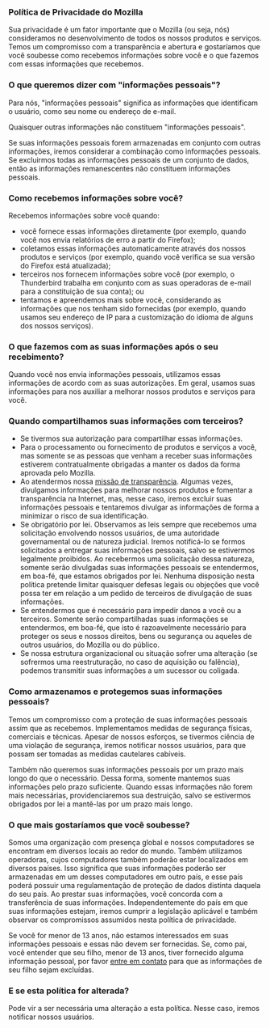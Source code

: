 ### Política de Privacidade do Mozilla

Sua privacidade é um fator importante que o Mozilla (ou seja, nós)
consideramos no desenvolvimento de todos os nossos produtos e serviços. Temos
um compromisso com a transparência e abertura e gostaríamos que você soubesse
como recebemos informações sobre você e o que fazemos com essas informações
que recebemos.

### O que queremos dizer com "informações pessoais"?

Para nós, "informações pessoais" significa as informações que identificam o
usuário, como seu nome ou endereço de e-mail.

Quaisquer outras informações não constituem "informações pessoais".

Se suas informações pessoais forem armazenadas em conjunto com outras
informações, iremos considerar a combinação como informações pessoais. Se
excluirmos todas as informações pessoais de um conjunto de dados, então as
informações remanescentes não constituem informações pessoais.

### Como recebemos informações sobre você?

Recebemos informações sobre você quando:

- você fornece essas informações diretamente (por exemplo, quando você nos envia relatórios de erro a partir do Firefox);
- coletamos essas informações automaticamente através dos nossos produtos e serviços (por exemplo, quando você verifica se sua versão do Firefox está atualizada);
- terceiros nos fornecem informações sobre você (por exemplo, o Thunderbird trabalha em conjunto com as suas operadoras de e-mail para a constituição de sua conta); ou
- tentamos e apreendemos mais sobre você, considerando as informações que nos tenham sido fornecidas (por exemplo, quando usamos seu endereço de IP para a customização do idioma de alguns dos nossos serviços).

### O que fazemos com as suas informações após o seu recebimento?

Quando você nos envia informações pessoais, utilizamos essas informações de
acordo com as suas autorizações. Em geral, usamos suas informações para nos
auxiliar a melhorar nossos produtos e serviços para você.

### Quando compartilhamos suas informações com terceiros?

- Se tivermos sua autorização para compartilhar essas informações.
- Para o processamento ou fornecimento de produtos e serviços a você, mas somente se as pessoas que venham a receber suas informações estiverem contratualmente obrigadas a manter os dados da forma aprovada pelo Mozilla.
- Ao atendermos nossa [missão de transparência](http://www.mozilla.org/about/manifesto/). Algumas vezes, divulgamos informações para melhorar nossos produtos e fomentar a transparência na Internet, mas, nesse caso, iremos excluir suas informações pessoais e tentaremos divulgar as informações de forma a minimizar o risco de sua identificação.
- Se obrigatório por lei. Observamos as leis sempre que recebemos uma solicitação envolvendo nossos usuários, de uma autoridade governamental ou de natureza judicial. Iremos notificá-lo se formos solicitados a entregar suas informações pessoais, salvo se estivermos legalmente proibidos. Ao recebermos uma solicitação dessa natureza, somente serão divulgadas suas informações pessoais se entendermos, em boa-fé, que estamos obrigados por lei. Nenhuma disposição nesta política pretende limitar quaisquer defesas legais ou objeções que você possa ter em relação a um pedido de terceiros de divulgação de suas informações.
- Se entendermos que é necessário para impedir danos a você ou a terceiros. Somente serão compartilhadas suas informações se entendermos, em boa-fé, que isto é razoavelmente necessário para proteger os seus e nossos direitos, bens ou segurança ou aqueles de outros usuários, do Mozilla ou do público.
- Se nossa estrutura organizacional ou situação sofrer uma alteração (se sofrermos uma reestruturação, no caso de aquisição ou falência), podemos transmitir suas informações a um sucessor ou coligada.

### Como armazenamos e protegemos suas informações pessoais?

Temos um compromisso com a proteção de suas informações pessoais assim que as
recebemos. Implementamos medidas de segurança físicas, comerciais e técnicas.
Apesar de nossos esforços, se tivermos ciência de uma violação de segurança,
iremos notificar nossos usuários, para que possam ser tomadas as medidas
cautelares cabíveis.

Também não queremos suas informações pessoais por um prazo mais longo do que o
necessário. Dessa forma, somente mantemos suas informações pelo prazo
suficiente. Quando essas informações não forem mais necessárias,
providenciaremos sua destruição, salvo se estivermos obrigados por lei a
mantê-las por um prazo mais longo.

### O que mais gostaríamos que você soubesse?

Somos uma organização com presença global e nossos computadores se encontram
em diversos locais ao redor do mundo. Também utilizamos operadoras, cujos
computadores também poderão estar localizados em diversos países. Isso
significa que suas informações poderão ser armazenadas em um desses
computadores em outro país, e esse país poderá possuir uma regulamentação de
proteção de dados distinta daquela do seu país. Ao prestar suas informações,
você concorda com a transferência de suas informações. Independentemente do
país em que suas informações estejam, iremos cumprir a legislação aplicável e
também observar os compromissos assumidos nesta política de privacidade.

Se você for menor de 13 anos, não estamos interessados em suas informações
pessoais e essas não devem ser fornecidas. Se, como pai, você entender que seu
filho, menor de 13 anos, tiver fornecido alguma informação pessoal, por favor
[entre em contato](https://www.mozilla.org/privacy/policies/firefox-os/) para
que as informações de seu filho sejam excluídas.

### E se esta política for alterada?

Pode vir a ser necessária uma alteração a esta política. Nesse caso, iremos
notificar nossos usuários.
